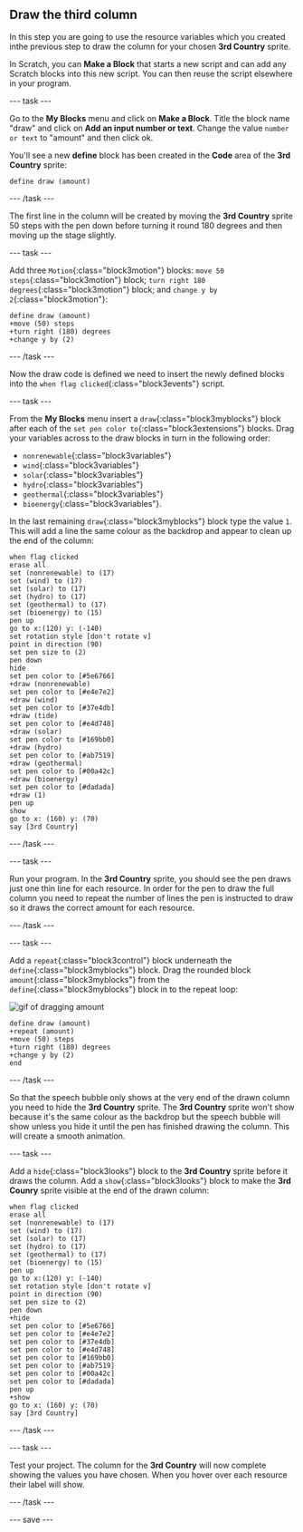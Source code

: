 ## Draw the third column

In this step you are going to use the resource variables which you created inthe previous step to draw the column for your chosen **3rd Country** sprite.

In Scratch, you can **Make a Block** that starts a new script and can add any Scratch blocks into this new script. You can then reuse the script elsewhere in your program.

--- task ---

Go to the **My Blocks** menu and click on **Make a Block**. Title the block name "draw" and click on **Add an input number or text**. Change the value `number or text` to "amount" and then click ok.

You'll see a new **define** block has been created in the **Code** area of the **3rd Country** sprite:

```blocks3
define draw (amount)
```

--- /task ---

The first line in the column will be created by moving the **3rd Country** sprite 50 steps with the pen down before turning it round 180 degrees and then moving up the stage slightly.

--- task ---

Add three `Motion`{:class="block3motion"} blocks: `move 50 steps`{:class="block3motion"} block; `turn right 180 degrees`{:class="block3motion"} block; and `change y by 2`{:class="block3motion"}:

```blocks3
define draw (amount)
+move (50) steps
+turn right (180) degrees
+change y by (2)
```

--- /task ---

Now the draw code is defined we need to insert the newly defined blocks into the `when flag clicked`{:class="block3events"} script. 

--- task ---

From the **My Blocks** menu insert a `draw`{:class="block3myblocks"} block after each of the `set pen color to`{:class="block3extensions"} blocks. Drag your variables across to the draw blocks in turn in the following order:
+ `nonrenewable`{:class="block3variables"}
+ `wind`{:class="block3variables"}
+ `solar`{:class="block3variables"}
+ `hydro`{:class="block3variables"}
+ `geothermal`{:class="block3variables"}
+ `bioenergy`{:class="block3variables"}. 

In the last remaining `draw`{:class="block3myblocks"} block type the value `1`. This will add a line the same colour as the backdrop and appear to clean up the end of the column:

```blocks3
when flag clicked
erase all
set (nonrenewable) to (17)
set (wind) to (17)
set (solar) to (17)
set (hydro) to (17)
set (geothermal) to (17)
set (bioenergy) to (15)
pen up
go to x:(120) y: (-140)
set rotation style [don't rotate v]
point in direction (90)
set pen size to (2)
pen down
hide
set pen color to [#5e6766]
+draw (nonrenewable)
set pen color to [#e4e7e2]
+draw (wind)
set pen color to [#37e4db]
+draw (tide)
set pen color to [#e4d748]
+draw (solar)
set pen color to [#169bb0]
+draw (hydro)
set pen color to [#ab7519]
+draw (geothermal)
set pen color to [#00a42c]
+draw (bioenergy)
set pen color to [#dadada]
+draw (1)
pen up
show
go to x: (160) y: (70)
say [3rd Country]
```

--- /task ---

--- task ---

Run your program. In the **3rd Country** sprite, you should see the pen draws just one thin line for each resource. In order for the pen to draw the full column you need to repeat the number of lines the pen is instructed to draw so it draws the correct amount for each resource.

--- /task ---

--- task ---

Add a `repeat`{:class="block3control"} block underneath the `define`{:class="block3myblocks"} block. Drag the rounded block `amount`{:class="block3myblocks"} from the `define`{:class="block3myblocks"} block in to the repeat loop:

![gif of dragging amount](images/drag-amount.gif)

```blocks3
define draw (amount)
+repeat (amount)
+move (50) steps
+turn right (180) degrees
+change y by (2)
end
```

--- /task ---

So that the speech bubble only shows at the very end of the drawn column you need to hide the **3rd Country** sprite. The **3rd Country** sprite won't show because it's the same colour as the backdrop but the speech bubble will show unless you hide it until the pen has finished drawing the column. This will create a smooth animation.

--- task ---

Add a `hide`{:class="block3looks"} block to the **3rd Country** sprite before it draws the column. Add a `show`{:class="block3looks"} block to make the **3rd Counry** sprite visible at the end of the drawn column:

```blocks3
when flag clicked
erase all
set (nonrenewable) to (17)
set (wind) to (17)
set (solar) to (17)
set (hydro) to (17)
set (geothermal) to (17)
set (bioenergy) to (15)
pen up
go to x:(120) y: (-140)
set rotation style [don't rotate v]
point in direction (90)
set pen size to (2)
pen down
+hide
set pen color to [#5e6766]
set pen color to [#e4e7e2]
set pen color to [#37e4db]
set pen color to [#e4d748]
set pen color to [#169bb0]
set pen color to [#ab7519]
set pen color to [#00a42c]
set pen color to [#dadada]
pen up
+show
go to x: (160) y: (70)
say [3rd Country]
```

--- /task ---

--- task ---

Test your project. The column for the **3rd Country** will now complete showing the values you have chosen. When you hover over each resource their label will show.

--- /task ---

--- save ---
